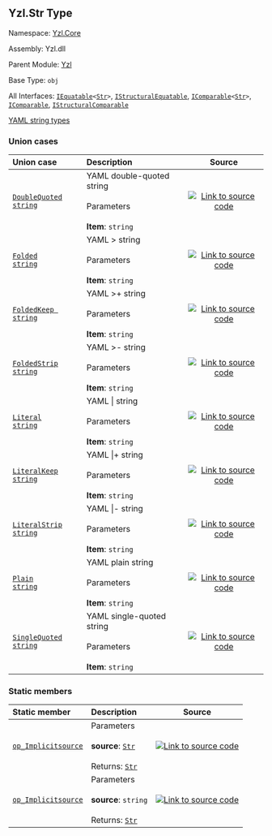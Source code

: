 ## Yzl.Str Type

Namespace: [Yzl.Core](https://queil.github.io/yzl/reference/yzl-core)

Assembly: Yzl.dll

Parent Module: [Yzl](https://queil.github.io/yzl/reference/yzl-core-yzl)

Base Type: <code>obj</code>

All Interfaces: <code><span><a href="https://docs.microsoft.com/dotnet/api/system.iequatable-1">IEquatable</a>&lt;<a href="https://queil.github.io/yzl/reference/yzl-core-yzl-str">Str</a>&gt;</span></code>, <code><a href="https://docs.microsoft.com/dotnet/api/system.collections.istructuralequatable">IStructuralEquatable</a></code>, <code><span><a href="https://docs.microsoft.com/dotnet/api/system.icomparable-1">IComparable</a>&lt;<a href="https://queil.github.io/yzl/reference/yzl-core-yzl-str">Str</a>&gt;</span></code>, <code><a href="https://docs.microsoft.com/dotnet/api/system.icomparable">IComparable</a></code>, <code><a href="https://docs.microsoft.com/dotnet/api/system.collections.istructuralcomparable">IStructuralComparable</a></code>

[YAML string types](https://yaml-multiline.info/)

### Union cases

Union case | Description | Source
:--- | :--- | :---:
[<code><span>DoubleQuoted&#32;string</span></code>](#DoubleQuoted) | YAML double-quoted string<br /><br />Parameters<br /><br />**Item**: <code>string</code><br /> | [![Link to source code](https://queil.github.io/yzl/content/img/github.png)](https://github.com/queil/yzl/tree/master/src/Yzl.fs#L23-23)
[<code><span>Folded&#32;string</span></code>](#Folded) | YAML > string<br /><br />Parameters<br /><br />**Item**: <code>string</code><br /> | [![Link to source code](https://queil.github.io/yzl/content/img/github.png)](https://github.com/queil/yzl/tree/master/src/Yzl.fs#L25-25)
[<code><span>FoldedKeep&#32;string</span></code>](#FoldedKeep) | YAML >+ string<br /><br />Parameters<br /><br />**Item**: <code>string</code><br /> | [![Link to source code](https://queil.github.io/yzl/content/img/github.png)](https://github.com/queil/yzl/tree/master/src/Yzl.fs#L29-29)
[<code><span>FoldedStrip&#32;string</span></code>](#FoldedStrip) | YAML >- string<br /><br />Parameters<br /><br />**Item**: <code>string</code><br /> | [![Link to source code](https://queil.github.io/yzl/content/img/github.png)](https://github.com/queil/yzl/tree/master/src/Yzl.fs#L27-27)
[<code><span>Literal&#32;string</span></code>](#Literal) | YAML &#124; string<br /><br />Parameters<br /><br />**Item**: <code>string</code><br /> | [![Link to source code](https://queil.github.io/yzl/content/img/github.png)](https://github.com/queil/yzl/tree/master/src/Yzl.fs#L31-31)
[<code><span>LiteralKeep&#32;string</span></code>](#LiteralKeep) | YAML &#124;+ string<br /><br />Parameters<br /><br />**Item**: <code>string</code><br /> | [![Link to source code](https://queil.github.io/yzl/content/img/github.png)](https://github.com/queil/yzl/tree/master/src/Yzl.fs#L35-35)
[<code><span>LiteralStrip&#32;string</span></code>](#LiteralStrip) | YAML &#124;- string<br /><br />Parameters<br /><br />**Item**: <code>string</code><br /> | [![Link to source code](https://queil.github.io/yzl/content/img/github.png)](https://github.com/queil/yzl/tree/master/src/Yzl.fs#L33-33)
[<code><span>Plain&#32;string</span></code>](#Plain) | YAML plain string<br /><br />Parameters<br /><br />**Item**: <code>string</code><br /> | [![Link to source code](https://queil.github.io/yzl/content/img/github.png)](https://github.com/queil/yzl/tree/master/src/Yzl.fs#L19-19)
[<code><span>SingleQuoted&#32;string</span></code>](#SingleQuoted) | YAML single-quoted string<br /><br />Parameters<br /><br />**Item**: <code>string</code><br /> | [![Link to source code](https://queil.github.io/yzl/content/img/github.png)](https://github.com/queil/yzl/tree/master/src/Yzl.fs#L21-21)


### Static members

Static member | Description | Source
:--- | :--- | :---:
[<code><span>op_Implicit<span>source</span></span></code>](#op_Implicit) | Parameters<br /><br />**source**: <code><a href="https://queil.github.io/yzl/reference/yzl-core-yzl-str">Str</a></code><br /><br />Returns: <code><a href="https://queil.github.io/yzl/reference/yzl-core-yzl-str">Str</a></code><br /> | [![Link to source code](https://queil.github.io/yzl/content/img/github.png)](https://github.com/queil/yzl/tree/master/src/Yzl.fs#L38-38)
[<code><span>op_Implicit<span>source</span></span></code>](#op_Implicit) | Parameters<br /><br />**source**: <code>string</code><br /><br />Returns: <code><a href="https://queil.github.io/yzl/reference/yzl-core-yzl-str">Str</a></code><br /> | [![Link to source code](https://queil.github.io/yzl/content/img/github.png)](https://github.com/queil/yzl/tree/master/src/Yzl.fs#L37-37)



